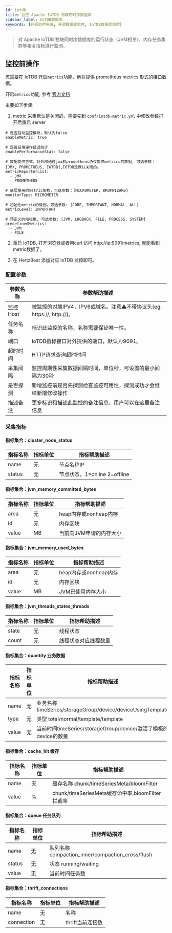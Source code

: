 ```yaml
---
id: iotdb  
title: 监控 Apache IoTDB 物联网时序数据库      
sidebar_label: IoTDB数据库    
keywords: [开源监控系统, 开源数据库监控, IoTDB数据库监控]
---
```


> 对 Apache IoTDB 物联网时序数据库的运行状态（JVM相关），内存任务集群等相关指标进行监测。         

## 监控前操作  

您需要在 IoTDB 开启`metrics`功能，他将提供 prometheus metrics 形式的接口数据。  

开启`metrics`功能, 参考 [官方文档](https://iotdb.apache.org/zh/UserGuide/V0.13.x/Maintenance-Tools/Metric-Tool.html)  

主要如下步骤: 

1. metric 采集默认是关闭的，需要先到 `conf/iotdb-metric.yml` 中修改参数打开后重启 server

```
# 是否启动监控模块，默认为false
enableMetric: true

# 是否启用操作延迟统计
enablePerformanceStat: false

# 数据提供方式，对外部通过jmx和prometheus协议提供metrics的数据, 可选参数：[JMX, PROMETHEUS, IOTDB],IOTDB是默认关闭的。
metricReporterList:
  - JMX
  - PROMETHEUS

# 底层使用的metric架构，可选参数：[MICROMETER, DROPWIZARD]
monitorType: MICROMETER

# 初始化metric的级别，可选参数: [CORE, IMPORTANT, NORMAL, ALL]
metricLevel: IMPORTANT

# 预定义的指标集, 可选参数: [JVM, LOGBACK, FILE, PROCESS, SYSTEM]
predefinedMetrics:
  - JVM
  - FILE
```

2. 重启 IoTDB, 打开浏览器或者用curl 访问 http://ip:9091/metrics, 就能看到metric数据了。 

3. 在 HertzBeat 添加对应 IoTDB 监控即可。

### 配置参数   

| 参数名称   | 参数帮助描述                                               |
|--------|------------------------------------------------------|
| 监控Host | 被监控的对端IPV4，IPV6或域名。注意⚠️不带协议头(eg: https://, http://)。 |
| 任务名称   | 标识此监控的名称，名称需要保证唯一性。                                  |
| 端口     | IoTDB指标接口对外提供的端口，默认为9091。                            |
| 超时时间   | HTTP请求查询超时时间                                         |
| 采集间隔   | 监控周期性采集数据间隔时间，单位秒，可设置的最小间隔为30秒                       |
| 是否探测   | 新增监控前是否先探测检查监控可用性，探测成功才会继续新增修改操作                     |
| 描述备注   | 更多标识和描述此监控的备注信息，用户可以在这里备注信息                          |

### 采集指标   

#### 指标集合：cluster_node_status  

| 指标名称    | 指标单位 | 指标帮助描述                  |
| --------- |------|-------------------------|
| name   | 无    | 节点名称IP                  |
| status | 无    | 节点状态，1=online 2=offline |

#### 指标集合：jvm_memory_committed_bytes

| 指标名称  | 指标单位 | 指标帮助描述           |
|-------|------|------------------|
| area  | 无    | heap内存或nonheap内存 |
| id    | 无    | 内存区块             |
| value | MB    | 当前向JVM申请的内存大小    |

#### 指标集合：jvm_memory_used_bytes

| 指标名称      | 指标单位 | 指标帮助描述           |
| ----------- |------|------------------|
| area  | 无    | heap内存或nonheap内存 |
| id    | 无    | 内存区块             |
| value | MB    | JVM已使用内存大小    |

#### 指标集合：jvm_threads_states_threads

| 指标名称      | 指标单位 | 指标帮助描述     |
| ----------- |------|------------|
| state  | 无    | 线程状态       |
| count    | 无    | 线程状态对应线程数量 |

#### 指标集合：quantity 业务数据

| 指标名称 | 指标单位 | 指标帮助描述         |
|--|------|----------------|
| name  | 无    | 业务名称 timeSeries/storageGroup/device/deviceUsingTemplate  |
| type  | 无    | 类型 total/normal/template/template  |
| value | 无    | 当前时间timeSeries/storageGroup/device/激活了模板的device的数量  |

#### 指标集合：cache_hit 缓存

| 指标名称      | 指标单位 | 指标帮助描述                                             |
| ----------- |------|----------------------------------------------------|
| name  | 无    | 缓存名称 chunk/timeSeriesMeta/bloomFilter              |
| value | %    | chunk/timeSeriesMeta缓存命中率,bloomFilter拦截率	 |

#### 指标集合：queue 任务队列

| 指标名称      | 指标单位 | 指标帮助描述                                            |
| ----------- |------|---------------------------------------------------|
| name  | 无    | 队列名称 compaction_inner/compaction_cross/flush      |
| status  | 无    | 状态 running/waiting                                |
| value | 无    | 当前时间任务数	 |

#### 指标集合：thrift_connections

| 指标名称   | 指标单位 | 指标帮助描述      |
|--------|------|-------------|
| name   | 无    | 名称          | 
| connection  | 无   | thrift当前连接数 |
